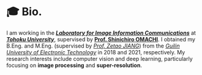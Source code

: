 # 🎓 Bio.
I am working in the [***Laboratory for Image Information Communications***](http://www.iic.ecei.tohoku.ac.jp/index.html) at [***Tohoku University***](https://www.tohoku.ac.jp/en/), supervised by [**Prof. Shinichiro OMACHI**](http://www.iic.ecei.tohoku.ac.jp/~machi/index-j.html). I obtained my B.Eng. and M.Eng. (supervised by [*Prof. Zetao JIANG*](https://orcid.org/0000-0002-0914-2131)) from the *[Guilin University of Electronic Technology](https://www.guet.edu.cn/)* in 2018 and 2021, respectively. My research interests include computer vision and deep learning, particularly focusing on **image processing** and **super-resolution**.
